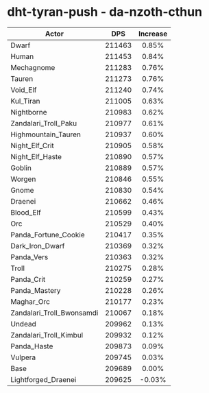 # dht-tyran-push - da-nzoth-cthun
| Actor | DPS | Increase |
|---|:---:|:---:|
|Dwarf|211463|0.85%|
|Human|211453|0.84%|
|Mechagnome|211283|0.76%|
|Tauren|211273|0.76%|
|Void_Elf|211240|0.74%|
|Kul_Tiran|211005|0.63%|
|Nightborne|210983|0.62%|
|Zandalari_Troll_Paku|210977|0.61%|
|Highmountain_Tauren|210937|0.60%|
|Night_Elf_Crit|210905|0.58%|
|Night_Elf_Haste|210890|0.57%|
|Goblin|210889|0.57%|
|Worgen|210846|0.55%|
|Gnome|210830|0.54%|
|Draenei|210662|0.46%|
|Blood_Elf|210599|0.43%|
|Orc|210529|0.40%|
|Panda_Fortune_Cookie|210417|0.35%|
|Dark_Iron_Dwarf|210369|0.32%|
|Panda_Vers|210363|0.32%|
|Troll|210275|0.28%|
|Panda_Crit|210259|0.27%|
|Panda_Mastery|210228|0.26%|
|Maghar_Orc|210177|0.23%|
|Zandalari_Troll_Bwonsamdi|210067|0.18%|
|Undead|209962|0.13%|
|Zandalari_Troll_Kimbul|209932|0.12%|
|Panda_Haste|209873|0.09%|
|Vulpera|209745|0.03%|
|Base|209689|0.00%|
|Lightforged_Draenei|209625|-0.03%|
